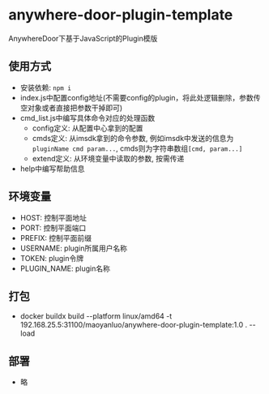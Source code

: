 # anywhere-door-plugin-template
AnywhereDoor下基于JavaScript的Plugin模版

## 使用方式
* 安装依赖: `npm i`
* index.js中配置config地址(不需要config的plugin，将此处逻辑删除，参数传空对象或者直接把参数干掉即可)
* cmd_list.js中编写具体命令对应的处理函数
  * config定义: 从配置中心拿到的配置
  * cmds定义: 从imsdk拿到的命令参数, 例如imsdk中发送的信息为`pluginName cmd param...`, cmds则为字符串数组`[cmd, param...]`
  * extend定义: 从环境变量中读取的参数, 按需传递
* help中编写帮助信息

## 环境变量
* HOST: 控制平面地址
* PORT: 控制平面端口
* PREFIX: 控制平面前缀
* USERNAME: plugin所属用户名称
* TOKEN: plugin令牌
* PLUGIN_NAME: plugin名称

## 打包
* docker buildx build --platform linux/amd64 -t 192.168.25.5:31100/maoyanluo/anywhere-door-plugin-template:1.0 . --load

## 部署
* 略

